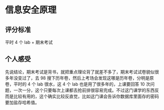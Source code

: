 # 信息安全原理

## 评分标准

平时 4 个 lab + 期末考试

## 个人感受

先说结论，期末考试是背书，就把重点理论背了就差不多了，期末考试试卷貌似很多年没变过了，去 98 搜下历年卷，然后上考场会发现这哪是历年卷，分明是原卷，平时的 4 个 lab 很水，这 4 个 lab 也是用了很多年的，上课要回答 10 次问题，一次一分，这个只要每次上课都去抢前排很容易完成。不过这门课学的东西反而是比较有用的，这个确实比较反直觉，比如这门课会告诉你数据库里面存的密码要加盐存哈希值。